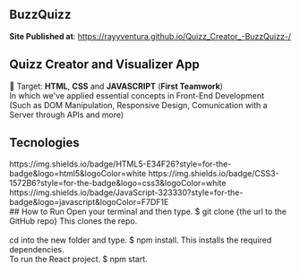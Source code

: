 ## BuzzQuizz
**Site Published at**: https://rayyventura.github.io/Quizz_Creator_-BuzzQuizz-/


## Quizz Creator and Visualizer App </br>
🎯 Target: **HTML**, **CSS** and **JAVASCRIPT** (**First Teamwork**)</br>
In which we've applied essential concepts in Front-End Development </br>
(Such as DOM Manipulation, Responsive Design, Comunication with a Server through APIs and more)
## Tecnologies
<div> 
https://img.shields.io/badge/HTML5-E34F26?style=for-the-badge&logo=html5&logoColor=white 	
https://img.shields.io/badge/CSS3-1572B6?style=for-the-badge&logo=css3&logoColor=white
https://img.shields.io/badge/JavaScript-323330?style=for-the-badge&logo=javascript&logoColor=F7DF1E
</div>
## How to Run
Open your terminal and then type. $ git clone {the url to the GitHub repo} This clones the repo.</br></br>
cd into the new folder and type. $ npm install. This installs the required dependencies.</br>
To run the React project. $ npm start.
